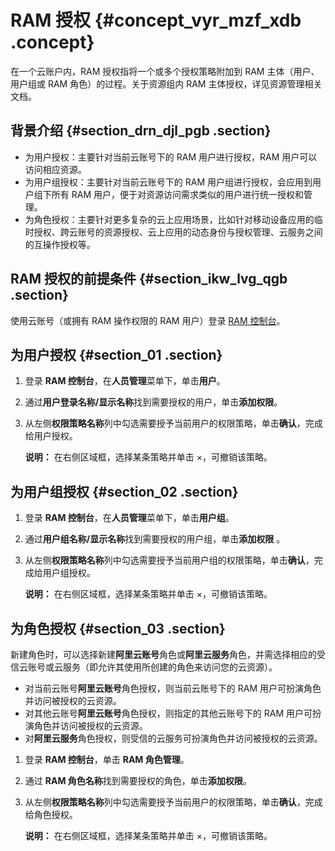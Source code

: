 # RAM 授权 {#concept_vyr_mzf_xdb .concept}

在一个云账户内，RAM 授权指将一个或多个授权策略附加到 RAM 主体（用户、用户组或 RAM 角色）的过程。关于资源组内 RAM 主体授权，详见资源管理相关文档。

## 背景介绍 {#section_drn_djl_pgb .section}

-   为用户授权：主要针对当前云账号下的 RAM 用户进行授权，RAM 用户可以访问相应资源。
-   为用户组授权：主要针对当前云账号下的 RAM 用户组进行授权，会应用到用户组下所有 RAM 用户，便于对资源访问需求类似的用户进行统一授权和管理。
-   为角色授权：主要针对更多复杂的云上应用场景，比如针对移动设备应用的临时授权、跨云账号的资源授权、云上应用的动态身份与授权管理、云服务之间的互操作授权等。

## RAM 授权的前提条件 {#section_ikw_lvg_qgb .section}

使用云账号（或拥有 RAM 操作权限的 RAM 用户）登录 [RAM 控制台](https://ram.console.aliyun.com/)。

## 为用户授权 {#section_01 .section}

1.  登录 **RAM 控制台**，在**人员管理**菜单下，单击**用户**。
2.  通过**用户登录名称/显示名称**找到需要授权的用户，单击**添加权限**。
3.  从左侧**权限策略名称**列中勾选需要授予当前用户的权限策略，单击**确认**，完成给用户授权。

    **说明：** 在右侧区域框，选择某条策略并单击 ×，可撤销该策略。


## 为用户组授权 {#section_02 .section}

1.  登录 **RAM 控制台**，在**人员管理**菜单下，单击**用户组**。
2.  通过**用户组名称/显示名称**找到需要授权的用户组，单击**添加权限** 。
3.  从左侧**权限策略名称**列中勾选需要授予当前用户组的权限策略，单击**确认**，完成给用户组授权。

    **说明：** 在右侧区域框，选择某条策略并单击 ×，可撤销该策略。


## 为角色授权 {#section_03 .section}

新建角色时，可以选择新建**阿里云账号**角色或**阿里云服务**角色，并需选择相应的受信云账号或云服务（即允许其使用所创建的角色来访问您的云资源）。

-   对当前云账号**阿里云账号**角色授权，则当前云账号下的 RAM 用户可扮演角色并访问被授权的云资源。
-   对其他云账号**阿里云账号**角色授权，则指定的其他云账号下的 RAM 用户可扮演角色并访问被授权的云资源。
-   对**阿里云服务**角色授权，则受信的云服务可扮演角色并访问被授权的云资源。

1.  登录 **RAM 控制台**，单击 **RAM 角色管理**。
2.  通过 **RAM 角色名称**找到需要授权的角色，单击**添加权限**。
3.  从左侧**权限策略名称**列中勾选需要授予当前用户的权限策略，单击**确认**，完成给角色授权。

    **说明：** 在右侧区域框，选择某条策略并单击 ×，可撤销该策略。


